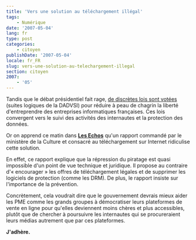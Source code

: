 ```yaml
---
title: 'Vers une solution au téléchargement illégal'
tags:
    - Numérique
date: '2007-05-04'
lang: fr
type: post
categories:
    - citoyen
publishDate: '2007-05-04'
locale: fr_FR
slug: vers-une-solution-au-telechargement-illegal
section: citoyen
2007:
    - '05'
---
```


Tandis que le débat présidentiel fait rage, [de discrètes lois sont votées](http://www.lemonde.fr/idees/article/2007/04/20/l-etat-veut-il-tuer-internet-en-france-par-philippe-jannet_899116_3232.html) (suites logiques de la DADVSI) pour réduire à peau de chagrin la liberté d'entreprendre des entreprises informatiques françaises. Ces lois convergent vers le suivi des activités des internautes et la protection des données.

Or on apprend ce matin dans [**Les Echos**](http://recherche.lesechos.fr) qu'un rapport commandé par le ministère de la Culture et consacré au téléchargement sur Internet ridiculise cette solution.

En effet, ce rapport explique que la répression du piratage est quasi impossible d'un point de vue technique et juridique. Il propose au contraire d'«&nbsp;encourager&nbsp;» les offres de téléchargement légales et de supprimer les logiciels de protection (comme les DRM). De plus, le rapport insiste sur l'importance de la prévention.

Concrètement, cela voudrait dire que le gouvernement devrais mieux aider les PME comme les grands groupes à démocratiser leurs plateformes de vente en ligne pour qu'elles deviennent moins chères et plus accessibles, plutôt que de chercher à poursuivre les internautes qui se procureraient leurs médias autrement que par ces plateformes.

**J'adhère.**
